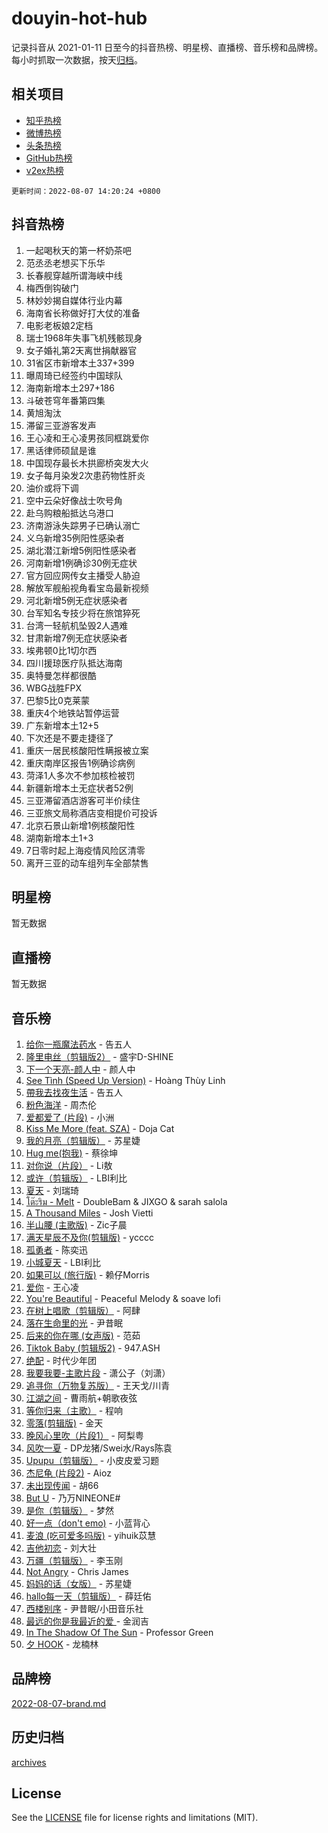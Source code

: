 # douyin-hot-hub

记录抖音从 2021-01-11 日至今的抖音热榜、明星榜、直播榜、音乐榜和品牌榜。每小时抓取一次数据，按天[归档](archives)。

## 相关项目

- [知乎热榜](https://github.com/lonnyzhang423/zhihu-hot-hub)
- [微博热榜](https://github.com/lonnyzhang423/weibo-hot-hub)
- [头条热榜](https://github.com/lonnyzhang423/toutiao-hot-hub)
- [GitHub热榜](https://github.com/lonnyzhang423/github-hot-hub)
- [v2ex热榜](https://github.com/lonnyzhang423/v2ex-hot-hub)


`更新时间：2022-08-07 14:20:24 +0800`

## 抖音热榜

1. 一起喝秋天的第一杯奶茶吧
1. 范丞丞老想买下乐华
1. 长春舰穿越所谓海峡中线
1. 梅西倒钩破门
1. 林妙妙揭自媒体行业内幕
1. 海南省长称做好打大仗的准备
1. 电影老板娘2定档
1. 瑞士1968年失事飞机残骸现身
1. 女子婚礼第2天离世捐献器官
1. 31省区市新增本土337+399
1. 曝周琦已经签约中国球队
1. 海南新增本土297+186
1. 斗破苍穹年番第四集
1. 黄旭淘汰
1. 滞留三亚游客发声
1. 王心凌和王心凌男孩同框跳爱你
1. 黑话律师硕鼠是谁
1. 中国现存最长木拱廊桥突发大火
1. 女子每月染发2次患药物性肝炎
1. 油价或将下调
1. 空中云朵好像战士吹号角
1. 赴乌购粮船抵达乌港口
1. 济南游泳失踪男子已确认溺亡
1. 义乌新增35例阳性感染者
1. 湖北潜江新增5例阳性感染者
1. 河南新增1例确诊30例无症状
1. 官方回应网传女主播受人胁迫
1. 解放军舰船视角看宝岛最新视频
1. 河北新增5例无症状感染者
1. 台军知名专技少将在旅馆猝死
1. 台湾一轻航机坠毁2人遇难
1. 甘肃新增7例无症状感染者
1. 埃弗顿0比1切尔西
1. 四川援琼医疗队抵达海南
1. 奥特曼怎样都很酷
1. WBG战胜FPX
1. 巴黎5比0克莱蒙
1. 重庆4个地铁站暂停运营
1. 广东新增本土12+5
1. 下次还是不要走捷径了
1. 重庆一居民核酸阳性瞒报被立案
1. 重庆南岸区报告1例确诊病例
1. 菏泽1人多次不参加核检被罚
1. 新疆新增本土无症状者52例
1. 三亚滞留酒店游客可半价续住
1. 三亚旅文局称酒店变相提价可投诉
1. 北京石景山新增1例核酸阳性
1. 湖南新增本土1+3
1. 7日零时起上海疫情风险区清零
1. 离开三亚的动车组列车全部禁售

## 明星榜

暂无数据

## 直播榜

暂无数据

## 音乐榜

1. [给你一瓶魔法药水](https://sf6-cdn-tos.douyinstatic.com/obj/tos-cn-ve-2774/7feb593ee8de4da69c1370c49d58b610) - 告五人
1. [隆里电丝（剪辑版2）](https://sf3-cdn-tos.douyinstatic.com/obj/tos-cn-ve-2774/71295eab838a43b2a4d5bb5f6bf8dbf7) - 盛宇D-SHINE
1. [下一个天亮-颜人中](https://sf6-cdn-tos.douyinstatic.com/obj/tos-cn-ve-2774/708711beff664743880de4d894dbe1fc) - 颜人中
1. [See Tình (Speed Up Version)](https://sf6-cdn-tos.douyinstatic.com/obj/tos-cn-ve-2774/d17f4144d6544f5482aa8a0601b602e0) - Hoàng Thùy Linh
1. [帶我去找夜生活]() - 告五人
1. [粉色海洋]() - 周杰伦
1. [爱都爱了 (片段)]() - 小洲
1. [Kiss Me More (feat. SZA)](https://sf3-cdn-tos.douyinstatic.com/obj/tos-cn-ve-2774/aeb04c04c2c24a26acb85784e7e9f9fc) - Doja Cat
1. [我的月亮（剪辑版）]() - 苏星婕
1. [Hug me(抱我)]() - 蔡徐坤
1. [对你说（片段）]() - Li敖
1. [或许（剪辑版）](https://sf3-cdn-tos.douyinstatic.com/obj/tos-cn-ve-2774/9f28eadc95fd446ea33d23555c7f02ed) - LBI利比
1. [夏天]() - 刘瑞琦
1. [โต๊ะริม - Melt](https://sf6-cdn-tos.douyinstatic.com/obj/tos-cn-ve-2774/a9315380427a4088b0aaa11093a69b46) - DoubleBam & JIXGO & sarah salola
1. [A Thousand Miles]() - Josh Vietti
1. [半山腰 (主歌版)](https://sf6-cdn-tos.douyinstatic.com/obj/tos-cn-ve-2774/9c05de55a3e343cba35eda07fbd90ab2) - Zic子晨
1. [满天星辰不及你(剪辑版)](https://sf3-cdn-tos.douyinstatic.com/obj/tos-cn-ve-2774/3ce8247b98cd4d9c9f6c054899259a87) - ycccc
1. [孤勇者]() - 陈奕迅
1. [小城夏天]() - LBI利比
1. [如果可以 (旅行版)]() - 赖仔Morris
1. [爱你](https://sf6-cdn-tos.douyinstatic.com/obj/tos-cn-ve-2774/738d8b240f1e4519b44cf31c84e02e24) - 王心凌
1. [You're Beautiful](https://sf3-cdn-tos.douyinstatic.com/obj/tos-cn-ve-2774/956433a3bed543cc83d1cb4d719d7580) - Peaceful Melody & soave lofi
1. [在树上唱歌（剪辑版）](https://sf3-cdn-tos.douyinstatic.com/obj/tos-cn-ve-2774/a447721c8f964b66a678f719c43db2af) - 阿肆
1. [落在生命里的光](https://sf6-cdn-tos.douyinstatic.com/obj/tos-cn-ve-2774/6a3ac5299a304a0babc779305d06ec09) - 尹昔眠
1. [后来的你在哪 (女声版)]() - 范茹
1. [Tiktok Baby (剪辑版2)](https://sf3-cdn-tos.douyinstatic.com/obj/tos-cn-ve-2774/409234e9be76489d9e51cf47453104f6) - 947.ASH
1. [绝配]() - 时代少年团
1. [我要我要-主歌片段]() - 潇公子（刘潇）
1. [追寻你（万物复苏版）](https://sf6-cdn-tos.douyinstatic.com/obj/tos-cn-ve-2774/cfb22ccf85784f2f83bcefe9ad675822) - 王天戈/川青
1. [江湖之间]() - 曹雨航+朝歌夜弦
1. [等你归来（主歌）](https://sf3-cdn-tos.douyinstatic.com/obj/tos-cn-ve-2774/e4e9a639694b44ddb269a82fe57b96f5) - 程响
1. [零落(剪辑版)](https://sf6-cdn-tos.douyinstatic.com/obj/tos-cn-ve-2774/3f8755b6b8f9427abf5f192dbec92abc) - 金天
1. [晚风心里吹（片段1）](https://sf6-cdn-tos.douyinstatic.com/obj/tos-cn-ve-2774/504672ab830c472fa6a5870195b458a9) - 阿梨粤
1. [风吹一夏](https://sf3-cdn-tos.douyinstatic.com/obj/tos-cn-ve-2774/64b5a4609eb843c29c974d39d4d5d058) - DP龙猪/Swei水/Rays陈袁
1. [Upupu（剪辑版）](https://sf3-cdn-tos.douyinstatic.com/obj/tos-cn-ve-2774/f05adf8a32ec4a9290c3215caa938174) - 小皮皮爱习题
1. [杰尼龟 (片段2)](https://sf3-cdn-tos.douyinstatic.com/obj/tos-cn-ve-2774/a2295e5defa04ed9972b88f2f6b46a86) - Aioz
1. [未出现传闻]() - 胡66
1. [But U](https://sf6-cdn-tos.douyinstatic.com/obj/tos-cn-ve-2774/c9b24e803abb480a87dd1768e2eb1da3) - 乃万NINEONE#
1. [是你（剪辑版）](https://sf3-cdn-tos.douyinstatic.com/obj/tos-cn-ve-2774/46019dae783c4c969944217fe1cfafc4) - 梦然
1. [好一点（don't emo)]() - 小蓝背心
1. [麦浪 (吃可爱多吗版)](https://sf6-cdn-tos.douyinstatic.com/obj/tos-cn-ve-2774/fb2bf2aaa2854aaa8ec0fcfabbee4bd8) - yihuik苡慧
1. [吉他初恋](https://sf3-cdn-tos.douyinstatic.com/obj/tos-cn-ve-2774/2b50aa97a4d34f55b12f9ae0a4279a4b) - 刘大壮
1. [万疆（剪辑版）](https://sf6-cdn-tos.douyinstatic.com/obj/tos-cn-ve-2774/59f5b22062174b639df7640423f84460) - 李玉刚
1. [Not Angry](https://sf3-cdn-tos.douyinstatic.com/obj/tos-cn-ve-2774/651f30a826dc43cbb6becf6b048f9541) - Chris James
1. [妈妈的话（女版）]() - 苏星婕
1. [hallo每一天（剪辑版）](https://sf6-cdn-tos.douyinstatic.com/obj/tos-cn-ve-2774/e212772f9d4842e3a75837471eff7f63) - 薛廷佑
1. [西楼别序](https://sf3-cdn-tos.douyinstatic.com/obj/tos-cn-ve-2774/e23a96f493c2460886cb74669352f6d4) - 尹昔眠/小田音乐社
1. [最远的你是我最近的爱 ]() - 金润吉
1. [In The Shadow Of The Sun]() - Professor Green
1. [夕 HOOK](https://sf3-cdn-tos.douyinstatic.com/obj/tos-cn-ve-2774/e4e3663065e34ff28df73363b030f1c7) - 龙楠林

## 品牌榜

[2022-08-07-brand.md](archives/2022-08-07-brand.md)

## 历史归档

[archives](archives)

## License

See the [LICENSE](LICENSE) file for license rights and limitations (MIT).
